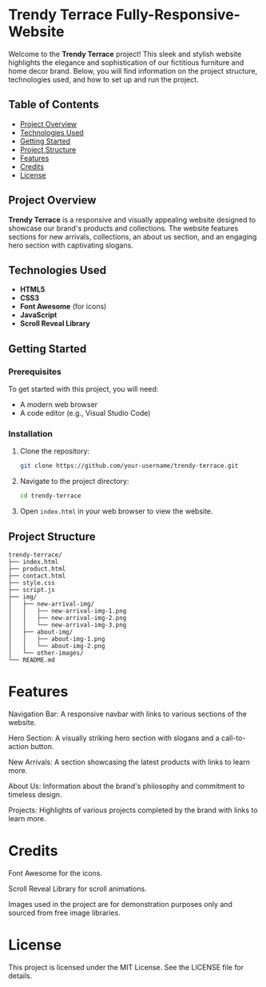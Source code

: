 # Trendy Terrace Fully-Responsive-Website

Welcome to the **Trendy Terrace** project! This sleek and stylish website highlights the elegance and sophistication of our fictitious furniture and home decor brand. Below, you will find information on the project structure, technologies used, and how to set up and run the project.

## Table of Contents
- [Project Overview](#project-overview)
- [Technologies Used](#technologies-used)
- [Getting Started](#getting-started)
- [Project Structure](#project-structure)
- [Features](#features)
- [Credits](#credits)
- [License](#license)

## Project Overview

**Trendy Terrace** is a responsive and visually appealing website designed to showcase our brand's products and collections. The website features sections for new arrivals, collections, an about us section, and an engaging hero section with captivating slogans.

## Technologies Used

- **HTML5**
- **CSS3**
- **Font Awesome** (for icons)
- **JavaScript**
- **Scroll Reveal Library**

## Getting Started

### Prerequisites

To get started with this project, you will need:
- A modern web browser
- A code editor (e.g., Visual Studio Code)

### Installation

1. Clone the repository:

    ```sh
    git clone https://github.com/your-username/trendy-terrace.git
    ```

2. Navigate to the project directory:

    ```sh
    cd trendy-terrace
    ```

3. Open `index.html` in your web browser to view the website.

## Project Structure

```plaintext
trendy-terrace/
├── index.html
├── product.html
├── contact.html
├── style.css
├── script.js
├── img/
│   ├── new-arrival-img/
│   │   ├── new-arrival-img-1.png
│   │   ├── new-arrival-img-2.png
│   │   └── new-arrival-img-3.png
│   ├── about-img/
│   │   ├── about-img-1.png
│   │   └── about-img-2.png
│   └── other-images/
└── README.md
```
# Features
Navigation Bar: A responsive navbar with links to various sections of the website.

Hero Section: A visually striking hero section with slogans and a call-to-action button.

New Arrivals: A section showcasing the latest products with links to learn more.

About Us: Information about the brand's philosophy and commitment to timeless design.

Projects: Highlights of various projects completed by the brand with links to learn more.

# Credits
Font Awesome for the icons.

Scroll Reveal Library for scroll animations.

Images used in the project are for demonstration purposes only and sourced from free image libraries.

# License
This project is licensed under the MIT License. See the LICENSE file for details.
